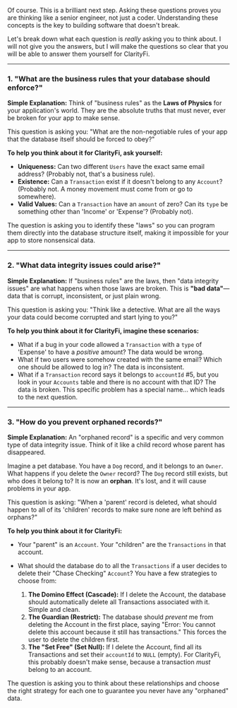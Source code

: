 Of course. This is a brilliant next step. Asking these questions proves you are thinking like a senior engineer, not just a coder. Understanding these concepts is the key to building software that doesn't break.

Let's break down what each question is _really_ asking you to think about. I will not give you the answers, but I will make the questions so clear that you will be able to answer them yourself for ClarityFi.

---

### **1. "What are the business rules that your database should enforce?"**

**Simple Explanation:**
Think of "business rules" as the **Laws of Physics** for your application's world. They are the absolute truths that must never, ever be broken for your app to make sense.

This question is asking you: "What are the non-negotiable rules of your app that the database itself should be forced to obey?"

**To help you think about it for ClarityFi, ask yourself:**

- **Uniqueness:** Can two different `Users` have the exact same email address? (Probably not, that's a business rule).
- **Existence:** Can a `Transaction` exist if it doesn't belong to any `Account`? (Probably not. A money movement must come from or go to somewhere).
- **Valid Values:** Can a `Transaction` have an `amount` of zero? Can its `type` be something other than 'Income' or 'Expense'? (Probably not).

The question is asking you to identify these "laws" so you can program them directly into the database structure itself, making it impossible for your app to store nonsensical data.

---

### **2. "What data integrity issues could arise?"**

**Simple Explanation:**
If "business rules" are the laws, then "data integrity issues" are what happens when those laws are broken. This is **"bad data"**—data that is corrupt, inconsistent, or just plain wrong.

This question is asking you: "Think like a detective. What are all the ways your data could become corrupted and start lying to you?"

**To help you think about it for ClarityFi, imagine these scenarios:**

- What if a bug in your code allowed a `Transaction` with a `type` of 'Expense' to have a _positive_ amount? The data would be wrong.
- What if two users were somehow created with the same email? Which one should be allowed to log in? The data is inconsistent.
- What if a `Transaction` record says it belongs to `accountId` #5, but you look in your `Accounts` table and there is no account with that ID? The data is broken. This specific problem has a special name... which leads to the next question.

---

### **3. "How do you prevent orphaned records?"**

**Simple Explanation:**
An "orphaned record" is a specific and very common type of data integrity issue. Think of it like a child record whose parent has disappeared.

Imagine a pet database. You have a `Dog` record, and it belongs to an `Owner`. What happens if you delete the `Owner` record? The `Dog` record still exists, but who does it belong to? It is now an **orphan**. It's lost, and it will cause problems in your app.

This question is asking: "When a 'parent' record is deleted, what should happen to all of its 'children' records to make sure none are left behind as orphans?"

**To help you think about it for ClarityFi:**

- Your "parent" is an `Account`. Your "children" are the `Transactions` in that account.
- What should the database do to all the `Transactions` if a user decides to delete their "Chase Checking" `Account`? You have a few strategies to choose from:

  1.  **The Domino Effect (Cascade):** If I delete the Account, the database should automatically delete all Transactions associated with it. Simple and clean.
  2.  **The Guardian (Restrict):** The database should _prevent_ me from deleting the Account in the first place, saying "Error: You cannot delete this account because it still has transactions." This forces the user to delete the children first.
  3.  **The "Set Free" (Set Null):** If I delete the Account, find all its Transactions and set their `accountId` to `NULL` (empty). For ClarityFi, this probably doesn't make sense, because a transaction _must_ belong to an account.

The question is asking you to think about these relationships and choose the right strategy for each one to guarantee you never have any "orphaned" data.
